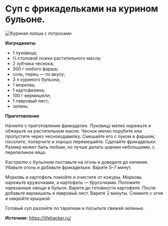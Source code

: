 # Суп с фрикадельками на курином бульоне.

![Куриная лапша с потрохами](/images/Kulinar/Soup/bulyon-kura_012.jpg 'Куриная лапша с потрохами')

**Ингредиенты**

- 1 луковица;
- ½ столовой ложки растительного масла;
- 2 зубчика чеснока;
- 300 г любого фарша;
- соль, перец — по вкусу;
- 3 л куриного бульона;
- 1 морковь;
- 1 картофелина;
- 100 г вермишели;
- 1 лавровый лист;
- зелень.

**Приготовление**

Начните с приготовления фрикаделек. Луковицу мелко нарежьте и обжарьте на растительном масле. Чеснок мелко порубите или пропустите через чеснокодавилку. Смешайте его с луком и фаршем, посолите, поперчите и хорошо перемешайте. Сделайте фрикадельки. Размер может быть любым, но лучше делать шарики небольшими, с перепелиное яйцо.

Кастрюлю с бульоном поставьте на огонь и доведите до кипения. Убавьте огонь и добавьте фрикадельки. Варите 5–7 минут.

Морковь и картофель помойте и очистите от кожуры. Морковь нарежьте кружочками, а картофель — брусочками. Положите нарезанные овощи в бульон. Варите до готовности картофеля. После добавьте вермишель и лавровый лист. Варите 2 минуты. Снимите с огня и накройте крышкой.

Готовый суп разлейте по тарелкам и посыпьте свежей зеленью.

**Источник**: https://lifehacker.ru/
